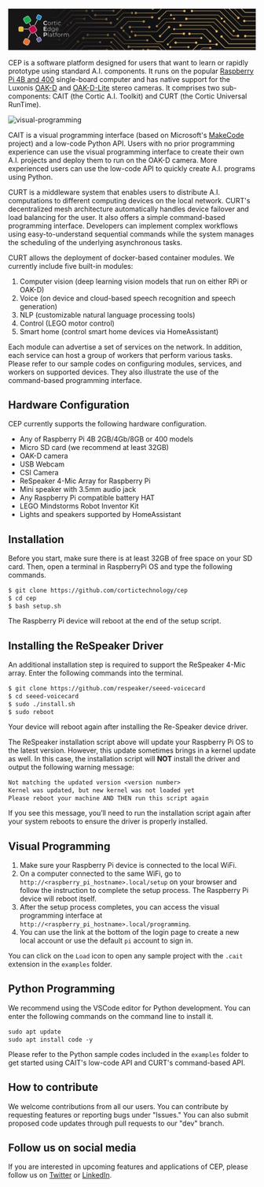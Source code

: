![cep-banner](./resources/cep_banner_narrow.jpg)

CEP is a software platform designed for users that want to learn or rapidly prototype using standard A.I. components. It runs on the popular [Raspberry Pi 4B and 400](https://www.raspberrypi.org/products/) single-board computer and has native support for the Luxonis [OAK-D](https://shop.luxonis.com/products/1098obcenclosure) and [OAK-D-Lite](https://www.kickstarter.com/projects/opencv/opencv-ai-kit-oak-depth-camera-4k-cv-edge-object-detection) stereo cameras. It comprises two sub-components: CAIT (the Cortic A.I. Toolkit) and CURT (the Cortic Universal RunTime).

![visual-programming](./resources/Visual-Programming.gif)

CAIT is a visual programming interface (based on Microsoft's [MakeCode](https://github.com/microsoft/pxt) project) and a low-code Python API. Users with no prior programming experience can use the visual programming interface to create their own A.I. projects and deploy them to run on the OAK-D camera. More experienced users can use the low-code API to quickly create A.I. programs using Python.

CURT is a middleware system that enables users to distribute A.I. computations to different computing devices on the local network. CURT's decentralized mesh architecture automatically handles device failover and load balancing for the user. It also offers a simple command-based programming interface. Developers can implement complex workflows using easy-to-understand sequential commands while the system manages the scheduling of the underlying asynchronous tasks. 

CURT allows the deployment of docker-based container modules. We currently include five built-in modules:
1. Computer vision (deep learning vision models that run on either RPi or OAK-D)
2. Voice (on device and cloud-based speech recognition and speech generation)
3. NLP (customizable natural language processing tools)
4. Control (LEGO motor control)
5. Smart home (control smart home devices via HomeAssistant)

Each module can advertise a set of services on the network. In addition, each service can host a group of workers that perform various tasks. Please refer to our sample codes on configuring modules, services, and workers on supported devices. They also illustrate the use of the command-based programming interface.

## Hardware Configuration

CEP currently supports the following hardware configuration.   

* Any of Raspberry Pi 4B 2GB/4Gb/8GB or 400 models
* Micro SD card (we recommend at least 32GB)
* OAK-D camera
* USB Webcam
* CSI Camera
* ReSpeaker 4-Mic Array for Raspberry Pi
* Mini speaker with 3.5mm audio jack
* Any Raspberry Pi compatible battery HAT
* LEGO Mindstorms Robot Inventor Kit
* Lights and speakers supported by HomeAssistant

## Installation

Before you start, make sure there is at least 32GB of free space on your SD card. Then, open a terminal in RaspberryPi OS and type the following commands.

```
$ git clone https://github.com/cortictechnology/cep
$ cd cep
$ bash setup.sh
```
The Raspberry Pi device will reboot at the end of the setup script.

## Installing the ReSpeaker Driver

An additional installation step is required to support the ReSpeaker 4-Mic array. Enter the following commands into the terminal.

```
$ git clone https://github.com/respeaker/seeed-voicecard
$ cd seeed-voicecard
$ sudo ./install.sh
$ sudo reboot
```
Your device will reboot again after installing the Re-Speaker device driver.


The ReSpeaker installation script above will update your Raspberry Pi OS to the latest version.  However, this update sometimes brings in a kernel update as well.  In this case, the installation script will **NOT** install the driver and output the following warning message:
```
Not matching the updated version <version number>
Kernel was updated, but new kernel was not loaded yet
Please reboot your machine AND THEN run this script again
```
If you see this message, you’ll need to run the installation script again after your system reboots to ensure the driver is properly installed.

## Visual Programming 

1. Make sure your Raspberry Pi device is connected to the local WiFi.
2. On a computer connected to the same WiFi, go to ``http://<raspberry_pi_hostname>.local/setup`` on your browser and follow the instruction to complete the setup process. The Raspberry Pi device will reboot itself.
3. After the setup process completes, you can access the visual programming interface at ``http://<raspberry_pi_hostname>.local/programming``. 
4. You can use the link at the bottom of the login page to create a new local account or use the default ```pi``` account to sign in.

You can click on the ``Load`` icon to open any sample project with the ``.cait`` extension in the ``examples`` folder.

## Python Programming

We recommend using the VSCode editor for Python development. You can enter the following commands on the command line to install it.

```
sudo apt update 
sudo apt install code -y
```

Please refer to the Python sample codes included in the ``examples`` folder to get started using CAIT's low-code API and CURT's command-based API.

## How to contribute

We welcome contributions from all our users. You can contribute by requesting features or reporting bugs under "Issues."  You can also submit proposed code updates through pull requests to our "dev" branch.

## Follow us on social media

If you are interested in upcoming features and applications of CEP, please follow us on [Twitter](https://twitter.com/CorticTechnolo1) or [LinkedIn](https://www.linkedin.com/company/cortic/).
